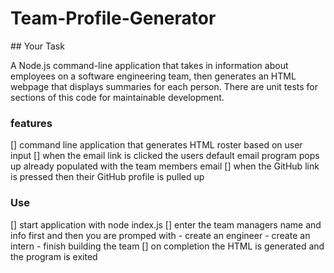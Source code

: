 # Team-Profile-Generator
<html><javaScript><Jest><Inquirer>
## Your Task

 A Node.js command-line application that takes in information about employees on a software engineering team, then generates an HTML webpage that displays summaries for each person. There are unit tests for sections of this code for maintainable development. 

### features
  [] command line application that generates HTML roster based on user input
  [] when the email link is clicked the users default email program pops up already populated with the team members email
  [] when the GitHub link is pressed then their GitHub profile is pulled up

### Use
  [] start application with node index.js
  [] enter the team managers name and info first and then you are promped with
    - create an engineer
    - create an intern 
    - finish building the team
  [] on completion the HTML is generated and the program is exited
  
